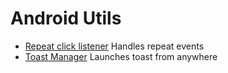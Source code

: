 # Android Utils

- [Repeat click listener](https://github.com/shakram02/Android-Utils/blob/master/app/src/main/java/shakram02/ahmed/androidutils/RepeatListener.java) Handles repeat events
- [Toast Manager](https://github.com/shakram02/Android-Utils/blob/master/app/src/main/java/shakram02/ahmed/androidutils/ToastHandler.java) Launches toast from anywhere
